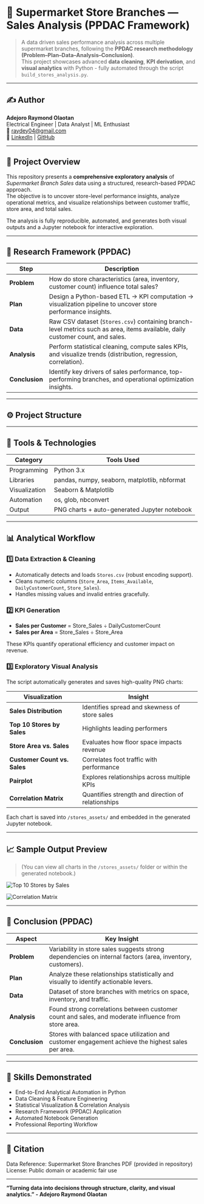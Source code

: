 # 🏪 Supermarket Store Branches — Sales Analysis (PPDAC Framework)

> A data driven sales performance analysis across multiple supermarket branches, following the **PPDAC research methodology (Problem–Plan–Data–Analysis–Conclusion)**.  
> This project showcases advanced **data cleaning**, **KPI derivation**, and **visual analytics** with Python - fully automated through the script `build_stores_analysis.py`.

---

## ✍️ Author
**Adejoro Raymond Olaotan**  
Electrical Engineer | Data Analyst | ML Enthusiast  
📧 [raydey04@gmail.com](mailto:raydey04@gmail.com)  
🔗 [LinkedIn](https://www.linkedin.com/in/enerlytic-ray) | [GitHub](https://github.com/Enerlytic-Ray)

---

## 📘 Project Overview
This repository presents a **comprehensive exploratory analysis** of *Supermarket Branch Sales* data using a structured, research-based PPDAC approach.  
The objective is to uncover store-level performance insights, analyze operational metrics, and visualize relationships between customer traffic, store area, and total sales.

The analysis is fully reproducible, automated, and generates both visual outputs and a Jupyter notebook for interactive exploration.

---

## 🎯 Research Framework (PPDAC)

| Step | Description |
|------|--------------|
| **Problem** | How do store characteristics (area, inventory, customer count) influence total sales? |
| **Plan** | Design a Python-based ETL → KPI computation → visualization pipeline to uncover store performance insights. |
| **Data** | Raw CSV dataset (`Stores.csv`) containing branch-level metrics such as area, items available, daily customer count, and sales. |
| **Analysis** | Perform statistical cleaning, compute sales KPIs, and visualize trends (distribution, regression, correlation). |
| **Conclusion** | Identify key drivers of sales performance, top-performing branches, and operational optimization insights. |

---

## ⚙️ Project Structure


---

## 🧰 Tools & Technologies

| Category | Tools Used |
|-----------|-------------|
| Programming | Python 3.x |
| Libraries | pandas, numpy, seaborn, matplotlib, nbformat |
| Visualization | Seaborn & Matplotlib |
| Automation | os, glob, nbconvert |
| Output | PNG charts + auto-generated Jupyter notebook |

---

## 📊 Analytical Workflow

### 1️⃣ Data Extraction & Cleaning
- Automatically detects and loads `Stores.csv` (robust encoding support).
- Cleans numeric columns (`Store_Area`, `Items_Available`, `DailyCustomerCount`, `Store_Sales`).
- Handles missing values and invalid entries gracefully.

### 2️⃣ KPI Generation
- **Sales per Customer** = Store_Sales ÷ DailyCustomerCount  
- **Sales per Area** = Store_Sales ÷ Store_Area  

These KPIs quantify operational efficiency and customer impact on revenue.

### 3️⃣ Exploratory Visual Analysis
The script automatically generates and saves high-quality PNG charts:

| Visualization | Insight |
|----------------|----------|
| **Sales Distribution** | Identifies spread and skewness of store sales |
| **Top 10 Stores by Sales** | Highlights leading performers |
| **Store Area vs. Sales** | Evaluates how floor space impacts revenue |
| **Customer Count vs. Sales** | Correlates foot traffic with performance |
| **Pairplot** | Explores relationships across multiple KPIs |
| **Correlation Matrix** | Quantifies strength and direction of relationships |

Each chart is saved into `/stores_assets/` and embedded in the generated Jupyter notebook.

---

## 📈 Sample Output Preview
> (You can view all charts in the `/stores_assets/` folder or within the generated notebook.)

![Top 10 Stores by Sales](stores_assets/top10_stores.png)

![Correlation Matrix](stores_assets/correlation_matrix.png)

---

## 🧮 Conclusion (PPDAC)

| Aspect | Key Insight |
|--------|--------------|
| **Problem** | Variability in store sales suggests strong dependencies on internal factors (area, inventory, customers). |
| **Plan** | Analyze these relationships statistically and visually to identify actionable levers. |
| **Data** | Dataset of store branches with metrics on space, inventory, and traffic. |
| **Analysis** | Found strong correlations between customer count and sales, and moderate influence from store area. |
| **Conclusion** | Stores with balanced space utilization and customer engagement achieve the highest sales per area. |

---

## 🧠 Skills Demonstrated
- End-to-End Analytical Automation in Python  
- Data Cleaning & Feature Engineering  
- Statistical Visualization & Correlation Analysis  
- Research Framework (PPDAC) Application  
- Automated Notebook Generation  
- Professional Reporting Workflow  

---

## 🧾 Citation

Data Reference: Supermarket Store Branches PDF (provided in repository)
License: Public domain or academic fair use

---

**“Turning data into decisions through structure, clarity, and visual analytics.”**
**- Adejoro Raymond Olaotan**
